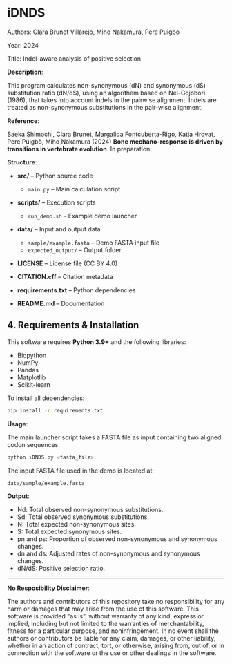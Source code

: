 # iDNDS
Authors: Clara Brunet Villarejo, Miho Nakamura, Pere Puigbo

Year: 2024

Title: Indel-aware analysis of positive selection

**Description**:

This program calculates non-synonymous (dN) and synonymous (dS) substitution ratio (dN/dS), using an algorithem based on Nei-Gojobori (1986), that takes into account indels in the pairwise alignment. Indels are treated as non-synonymous substitutions in the pair-wise alignment.

**Reference**: 

Saeka Shimochi, Clara Brunet, Margalida Fontcuberta-Rigo, Katja Hrovat, Pere Puigbò, Miho Nakamura (2024) **Bone mechano-response is driven by transitions in vertebrate evolution**. In preparation. 

**Structure**:

- **src/** – Python source code  
  - `main.py` – Main calculation script  

- **scripts/** – Execution scripts  
  - `run_demo.sh` – Example demo launcher  

- **data/** – Input and output data  
  - `sample/example.fasta` – Demo FASTA input file  
  - `expected_output/` – Output folder  

- **LICENSE** – License file (CC BY 4.0)  
- **CITATION.cff** – Citation metadata    
- **requirements.txt** – Python dependencies  
- **README.md** – Documentation


## 4. Requirements & Installation

This software requires **Python 3.9+** and the following libraries:

- Biopython  
- NumPy  
- Pandas  
- Matplotlib  
- Scikit-learn  

To install all dependencies:

```bash
pip install -r requirements.txt

```
**Usage**:

The main launcher script takes a FASTA file as input containing two aligned codon sequences.

```bash
python iDNDS.py <fasta_file>
```
The input FASTA file used in the demo is located at:
```bash
data/sample/example.fasta
```
**Output**: 

- Nd: Total observed non-synonymous substitutions.
- Sd: Total observed synonymous substitutions.
- N: Total expected non-synonymous sites.
- S: Total expected synonymous sites.
- pn and ps: Proportion of observed non-synonymous and synonymous changes.
- dn and ds: Adjusted rates of non-synonymous and synonymous changes.
-    dN/dS: Positive selection ratio.
---
**No Resposibility Disclaimer**: 

The authors and contributors of this repository take no responsibility for any harm or damages that may arise from the use of this software. This software is provided "as is", without warranty of any kind, express or implied, including but not limited to the warranties of merchantability, fitness for a particular purpose, and noninfringement. In no event shall the authors or contributors be liable for any claim, damages, or other liability, whether in an action of contract, tort, or otherwise, arising from, out of, or in connection with the software or the use or other dealings in the software.
